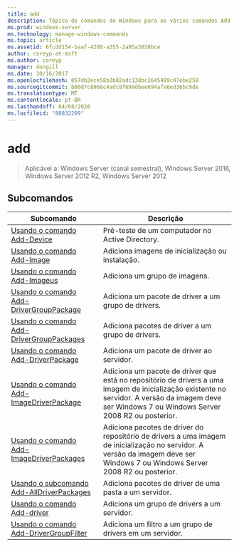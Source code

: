 ```yaml
---
title: add
description: Tópico de comandos do Windows para os vários comandos Add.
ms.prod: windows-server
ms.technology: manage-windows-commands
ms.topic: article
ms.assetid: 6fcdd154-baaf-4288-a355-2a95a3028bce
author: coreyp-at-msft
ms.author: coreyp
manager: dongill
ms.date: 10/16/2017
ms.openlocfilehash: 057db2ece58b2b02adc138bc2645489c47ebe258
ms.sourcegitcommit: b00d7c8968c4adc8f699dbee694afe6ed36bc9de
ms.translationtype: MT
ms.contentlocale: pt-BR
ms.lasthandoff: 04/08/2020
ms.locfileid: "80832209"
---
```

# <a name="add"></a>add

>Aplicável a: Windows Server (canal semestral), Windows Server 2016, Windows Server 2012 R2, Windows Server 2012

## <a name="subcommands"></a>Subcomandos
|Subcomando|Descrição|
|-------|--------|
|[Usando o comando Add-Device](using-the-add-device-command.md)|Pré-teste de um computador no Active Directory.|
|[Usando o comando Add-Image](using-the-add-image-command.md)|Adiciona imagens de inicialização ou instalação.|
|[Usando o comando Add-Imageus](using-the-add-imagegroup-command.md)|Adiciona um grupo de imagens.|
|[Usando o comando Add-DriverGroupPackage](using-the-add-drivergrouppackage-command.md)|Adiciona um pacote de driver a um grupo de drivers.|
|[Usando o comando Add-DriverGroupPackages](using-the-add-drivergrouppackages-command.md)|Adiciona pacotes de driver a um grupo de drivers.|
|[Usando o comando Add-DriverPackage](using-the-add-driverpackage-command.md)|Adiciona um pacote de driver ao servidor.|
|[Usando o comando Add-ImageDriverPackage](using-the-add-imagedriverpackage-command.md)|Adiciona um pacote de driver que está no repositório de drivers a uma imagem de inicialização existente no servidor. A versão da imagem deve ser Windows 7 ou Windows Server 2008 R2 ou posterior.|
|[Usando o comando Add-ImageDriverPackages](using-the-add-imagedriverpackages-command.md)|Adiciona pacotes de driver do repositório de drivers a uma imagem de inicialização no servidor. A versão da imagem deve ser Windows 7 ou Windows Server 2008 R2 ou posterior.|
|[Usando o subcomando Add-AllDriverPackages](using-the-add-alldriverpackages-subcommand.md)|Adiciona pacotes de driver de uma pasta a um servidor.|
|[Usando o comando Add-driver](using-the-add-drivergroup-command.md)|Adiciona um grupo de drivers a um servidor.|
|[Usando o comando Add-DriverGroupFilter](using-the-add-drivergroupfilter-command.md)|Adiciona um filtro a um grupo de drivers em um servidor.|
